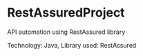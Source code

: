 # RestAssuredProject
API automation using RestAssured library

Technology: Java,
Library used: RestAssured 
